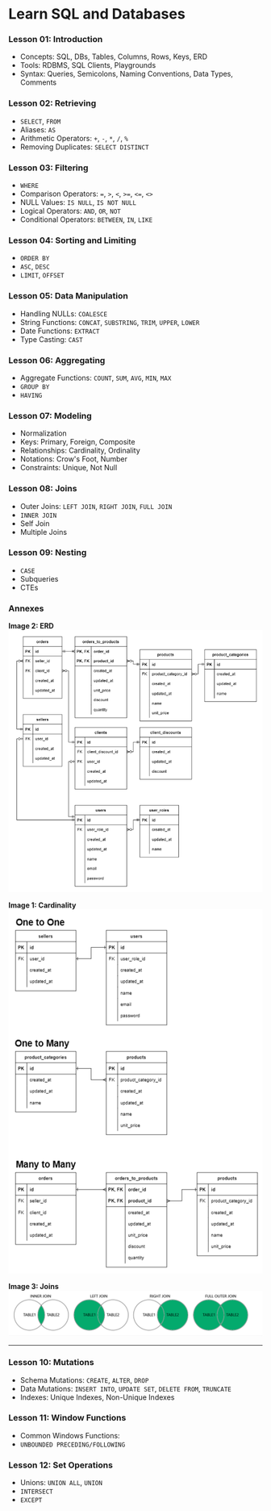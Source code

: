 # Learn SQL and Databases

### Lesson 01: Introduction

- Concepts: SQL, DBs, Tables, Columns, Rows, Keys, ERD
- Tools: RDBMS, SQL Clients, Playgrounds
- Syntax: Queries, Semicolons, Naming Conventions, Data Types, Comments

### Lesson 02: Retrieving

- `SELECT`, `FROM`
- Aliases: `AS`
- Arithmetic Operators: `+`, `-`, `*`, `/`, `%`
- Removing Duplicates: `SELECT DISTINCT`

### Lesson 03: Filtering

- `WHERE`
- Comparison Operators: `=`, `>`, `<`, `>=`, `<=`, `<>`
- NULL Values: `IS NULL`, `IS NOT NULL`
- Logical Operators: `AND`, `OR`, `NOT`
- Conditional Operators: `BETWEEN`, `IN`, `LIKE`

### Lesson 04: Sorting and Limiting

- `ORDER BY`
- `ASC`, `DESC`
- `LIMIT`, `OFFSET`

### Lesson 05: Data Manipulation

- Handling NULLs: `COALESCE`
- String Functions: `CONCAT`, `SUBSTRING`, `TRIM`, `UPPER`, `LOWER`
- Date Functions: `EXTRACT`
- Type Casting: `CAST`

### Lesson 06: Aggregating

- Aggregate Functions: `COUNT`, `SUM`, `AVG`, `MIN`, `MAX`
- `GROUP BY`
- `HAVING`

### Lesson 07: Modeling

- Normalization
- Keys: Primary, Foreign, Composite
- Relationships: Cardinality, Ordinality
- Notations: Crow's Foot, Number
- Constraints: Unique, Not Null

### Lesson 08: Joins

- Outer Joins: `LEFT JOIN`, `RIGHT JOIN`, `FULL JOIN`
- `INNER JOIN`
- Self Join
- Multiple Joins

### Lesson 09: Nesting

- `CASE`
- Subqueries
- CTEs

### Annexes

**Image 2: ERD**
![img-data-modeling](/lessons/sql/resources/imgs/erd.png)

**Image 1: Cardinality**
![img-data-modeling](/lessons/sql/resources/imgs/modeling.png)

**Image 3: Joins**
![img-joins](/lessons/sql/resources/imgs/joins.png)

---

### Lesson 10: Mutations

- Schema Mutations: `CREATE`, `ALTER`, `DROP`
- Data Mutations: `INSERT INTO`, `UPDATE SET`, `DELETE FROM`, `TRUNCATE`
- Indexes: Unique Indexes, Non-Unique Indexes

### Lesson 11: Window Functions

- Common Windows Functions:
- `UNBOUNDED PRECEDING/FOLLOWING`

### Lesson 12: Set Operations

- Unions: `UNION ALL`, `UNION`
- `INTERSECT`
- `EXCEPT`
